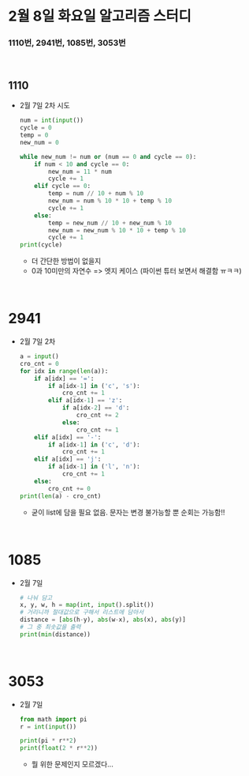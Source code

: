 # 2월 8일 화요일 알고리즘 스터디

### 1110번, 2941번, 1085번, 3053번

<br/>

## 1110

* 2월 7일 2차 시도

  ```python
  num = int(input())
  cycle = 0
  temp = 0
  new_num = 0
  
  while new_num != num or (num == 0 and cycle == 0):
      if num < 10 and cycle == 0:
          new_num = 11 * num
          cycle += 1
      elif cycle == 0:
          temp = num // 10 + num % 10
          new_num = num % 10 * 10 + temp % 10
          cycle += 1
      else:
          temp = new_num // 10 + new_num % 10
          new_num = new_num % 10 * 10 + temp % 10
          cycle += 1
  print(cycle)
  ```

  * 더 간단한 방법이 없을지
  * 0과 10미만의 자연수 => 엣지 케이스 (파이썬 튜터 보면서 해결함 ㅠㅋㅋ)

<br/>

# 2941

* 2월 7일 2차

  ```python
  a = input()
  cro_cnt = 0
  for idx in range(len(a)):
      if a[idx] == '=':
          if a[idx-1] in ('c', 's'):
              cro_cnt += 1
          elif a[idx-1] == 'z':
              if a[idx-2] == 'd':
                  cro_cnt += 2
              else:
                  cro_cnt += 1
      elif a[idx] == '-':
          if a[idx-1] in ('c', 'd'):
              cro_cnt += 1
      elif a[idx] == 'j':
          if a[idx-1] in ('l', 'n'):
              cro_cnt += 1
      else:
          cro_cnt += 0
  print(len(a) - cro_cnt)
  ```

  * 굳이 list에 담을 필요 없음. 문자는 변경 불가능할 뿐 순회는 가능함!!

<br/>

# 1085

* 2월 7일 

  ```python
  # 나눠 담고
  x, y, w, h = map(int, input().split())
  # 거리니까 절대값으로 구해서 리스트에 담아서
  distance = [abs(h-y), abs(w-x), abs(x), abs(y)]
  # 그 중 최솟값을 출력
  print(min(distance))
  ```

<br/>

# 3053

* 2월 7일

  ```python
  from math import pi
  r = int(input())
  
  print(pi * r**2)
  print(float(2 * r**2))
  ```

  * 뭘 위한 문제인지 모르겠다...



